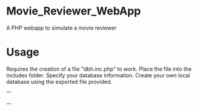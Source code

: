 # Movie_Reviewer_WebApp
 A PHP webapp to simulate a movie reviewer

# Usage
Requires the creation of a file "dbh.inc.php" to work.
Place the file into the includes folder. Specify your database information.
Create your own local database using the exported file provided.

'''
<?php
	function openConn() {
		$servername = "";
		$username = "";
		$password = "";
		$dbname = "";

		$conn = new mysqli($servername, $username, $password, $dbname) or die("Connection Failed: %s\n". mysqli_connect_error());

		return $conn;
	}

	function closeConn($conn) {
		mysqli_close($conn);
	}
?>
'''